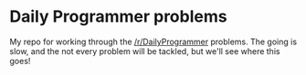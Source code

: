 Daily Programmer problems
==================

My repo for working through the [/r/DailyProgrammer](https://www.reddit.com/r/dailyprogrammer) problems. The going is slow, and the not every problem will be tackled, but we'll see where this goes!
